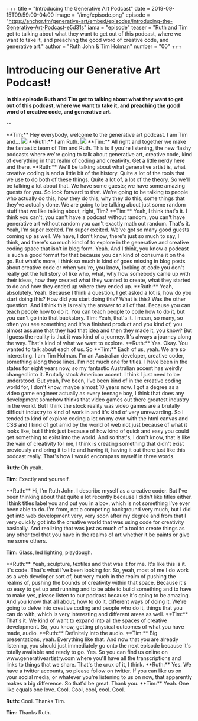 +++
title = "Introducing the Generative Art Podcast"
date = 2019-09-15T09:59:00-04:00
image = "/img/episode.png"
episode = "https://anchor.fm/generative-art/embed/episodes/Introducing-the-Generative-Art-Podcast-e5d31s"
iama = "episode"
teaser = "Ruth and Tim get to talking about what they want to get out of this podcast, where we want to take it, and preaching the good word of creative code, and generative art."
author = "Ruth John & Tim Holman"
number = "00"
+++

# Introducing our Generative Art Podcast!

**In this episode Ruth and Tim get to talking about what they want to get out of this podcast, where we want to take it, and preaching the good word of creative code, and generative art.**

--

<span data-time="00:18">
**Tim:** Hey everybody, welcome to the generative art podcast. I am Tim and...

<img src="https://pbs.twimg.com/profile_images/851553731149778946/VDKWjp2V_400x400.jpg" />
</span>

<span data-time="00:23">
**Ruth:** I am Ruth.

<img src="https://pbs.twimg.com/profile_images/820304800478658562/V20lAtva_400x400.jpg" />
</span>

<span data-time="00:24">
**Tim:** All right and together we make the fantastic team of Tim and Ruth. This is if you're listening, the new flashy podcasts where we're going to talk about generative art, creative code, kind of everything in that realm of coding and creativity. Get a little nerdy here and there.
</span>

<span data-time="00:43">
**Ruth:** We'll be talking about what generative artist is, what creative coding is and a little bit of the history. Quite a lot of the tools that we use to do both of these things. Quite a lot of, a lot of the theory. So we'll be talking a lot about that. We have some guests; we have some amazing guests for you. So look forward to that. We're going to be talking to people who actually do this, how they do this, why they do this, some things that they've actually done. We are going to be talking about just some random stuff that we like talking about, right, Tim?
</span>

<span data-time="01:19">
**Tim:** Yeah, I think that's it. I think you can't, you can't have a podcast without random, you can't have generative art without random you can't exactly math out random. That's it. Yeah, I’m super excited. I'm super excited. We've got so many good guests coming up as well. We have, I don't know, there's just so much to say, I think, and there's so much kind of to explore in the generative and creative coding space that isn't in blog form. Yeah. And I think, you know a podcast is such a good format for that because you can kind of consume it on the go. But what's more, I think so much is kind of goes missing in blog posts about creative code or when you're, you know, looking at code you don't really get the full story of like who, what, why how somebody came up with their ideas, how they created what they wanted to create, what they started to do and how they ended up where they ended up.
</span>

<span data-time="02:22">
**Ruth:** Yeah, absolutely. Yeah. Because I think a question, I get asked a lot is, how do you start doing this? How did you start doing this? What is this? Was the other question. And I think this is really the answer to all of that. Because you can teach people how to do it. You can teach people to code how to do it, but you can't go into that backstory.
Tim: Yeah, that's it. I mean, so many, so often you see something and it's a finished product and you kind of, you almost assume that they had that idea and then they made it, you know? But I guess the reality is that it was kind of a journey. It's always a journey along the way. That's kind of what we want to explore.
</span>

<span data-time="03:05">
**Ruth:** Yes. Okay. You wanted to talk about each of us. So
</span>

<span data-time="03:10">
**Tim:** Each of us, yeah. We are so interesting. I am Tim Holman. I'm an Australian developer, creative coder, something along those lines. I'm not much one for titles. I have been in the states for eight years now, so my fantastic Australian accent has weirdly changed into it. Brutally stock American accent. I think I just need to be understood. But yeah, I’ve been, I’ve been kind of in the creative coding world for, I don't know, maybe almost 10 years now. I got a degree as a video game engineer actually as every teenage boy, I think that does any development somehow thinks that video games out there greatest industry in the world. But I think the stock reality was video games are a brutally difficult industry to kind of work in and it's kind of very unrewarding. So I tended to kind of explore coding a lot on my own with the html canvas and CSS and I kind of got amid by the world of web not just because of what it looks like, but I think just because of how kind of quick and easy you could get something to exist into the world. And so that's, I don't know, that is like the vain of creativity for me, I think is creating something that didn't exist previously and bring it to life and having it, having it out there just like this podcast really. That's how I would encompass myself in three words.
</span>

**Ruth:** Oh yeah.

**Tim:** Exactly and yourself.

<span data-time="05:09">
**Ruth:** Hi, I’m Ruth John. I describe myself as a creative coder. But I’ve been thinking about that quite a lot recently because I didn't like titles either. I think titles label you and put you in a box, which is not something I’ve ever been able to do. I'm from, not a competing background very much, but I did get into web development very, very soon after my degree and from that I very quickly got into the creative world that was using code for creativity basically. And realizing that was just as much of a tool to create things as any other tool that you have in the realms of art whether it be paints or give me some others. 
</span>

**Tim:** Glass, led lighting, playdough.

<span data-time="06:05">
**Ruth:** Yeah, sculpture, textiles and that was it for me. It's like this is it. It's code. That's what I’ve been looking for. So, yeah, most of me I do work as a web developer sort of, but very much in the realm of pushing the realms of, pushing the bounds of creativity within that space. Because it's so easy to get up and running and to be able to build something and to have to make yes, please listen to our podcast because it's going to be amazing. And you know that all about, how to do it, different ways of doing it. We're going to delve into creative coding and people who do it, things that you can do with, which is very interesting and different areas as well.
</span>

<span data-time="06:54">
**Tim:** That's it. We kind of want to expand into all the spaces of creative development. So, you know, getting physical outcomes of what you have made, audio.
</span>

<span data-time="07:05">
**Ruth:** Definitely into the audio.
</span>

<span data-time="07:07">
**Tim:** Big presentations, yeah. Everything like that. And now that you are already listening, you should just immediately go onto the next episode because it's totally available and ready to go. Yes. So you can find us online on www.generativeartistry.com where you'll have all the transcriptions and links to things that we share. That's the crux of it, I think.
</span>

<span data-time="07:35">
**Ruth:** Yes. We have a twitter accounts, so please follow on twitter. If you can like us on your social media, or whatever you're listening to us on now, that apparently makes a big difference. So that'd be great. Thank you.
</span>

<span data-time="08:00">
**Tim:** Yeah. One like equals one love. Cool. Cool, cool, cool. Cool.

**Ruth:** Cool. Thanks Tim.

**Tim:** Thanks Ruth.
</span>
